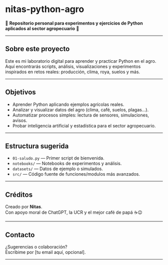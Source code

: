 # nitas-python-agro

🌱 **Repositorio personal para experimentos y ejercicios de Python aplicados al sector agropecuario** 🌱

---

## Sobre este proyecto

Este es mi laboratorio digital para aprender y practicar Python en el agro.  
Aquí encontrarás scripts, análisis, visualizaciones y experimentos inspirados en retos reales: producción, clima, roya, suelos y más.

---

## Objetivos

- Aprender Python aplicando ejemplos agrícolas reales.
- Analizar y visualizar datos del agro (clima, café, suelos, plagas...).
- Automatizar procesos simples: lectura de sensores, simulaciones, avisos.
- Probar inteligencia artificial y estadística para el sector agropecuario.

---

## Estructura sugerida

- `01-saludo.py` — Primer script de bienvenida.
- `notebooks/` — Notebooks de experimentos y análisis.
- `datasets/` — Datos de ejemplo o simulados.
- `src/` — Código fuente de funciones/modulos más avanzados.

---

## Créditos

Creado por **Nitas**.  
Con apoyo moral de ChatGPT, la UCR y el mejor café de papá ☕😉

---

## Contacto

¿Sugerencias o colaboración?  
Escribime por [tu email aquí, opcional].

---
